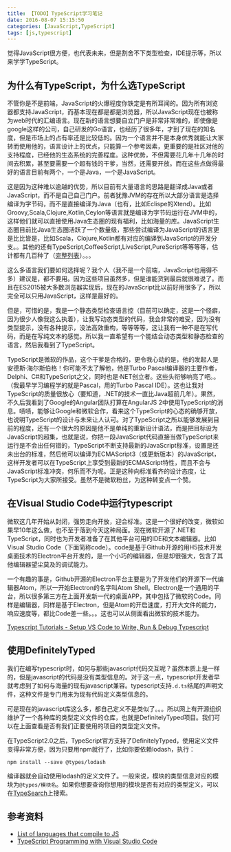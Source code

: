 ```yaml
---
title: 【TODO】TypeScript学习笔记
date: 2016-08-07 15:15:50
categories: [JavaScript,TypeScript]
tags: [js,typescript]
---
```


觉得JavaScript很方便，也代表未来，但是割舍不下类型检查，IDE提示等，所以来学学TypeScript。

## 为什么有TypeScript，为什么选TypeScript

不管你是不是前端，JavaScript的火爆程度你铁定是有所耳闻的。因为所有浏览器都支持JavaScript，而基本现在都是都是浏览器，所以JavaScript现在也被称为web时代的汇编语言。现在新的语言想要自立门户是非常非常难的，即使像是google这样的公司，自己研发的Go语言，也经历了很多年，才到了现在的知名度，但是市场上的占有率还是比较低的。因为一个语言并不是本身优秀就能让大家转而使用他的，语言设计上的优点，只能算一个参考因素，更重要的是社区对他的支持程度，已经他的生态系统的完善程度。这种优势，不但需要花几年十几年的时间去积累，甚至要需要一个超有钱的干爹，当然，还需要开放。而在这些点做得最好的语言目前有两个，一个是Java，一个是JavaScript。

这是因为这种难以逾越的优势，所以目前有大量语言的思路是翻译成Java或者JavaScript，而不是自己自己门户。前者犹豫JVM的存在所以大部分语言是选择编译为字节码，而不是直接编译为Java（也有，比如Eclispe的Xtend）。比如Groovy,Scala,Clojure,Kotlin,Ceylon等语言就是编译为字节码运行在JVM中的，这样他们就可以直接使用Java生态圈的现有福利，比如海量的库。JavaScript生态圈目前比Java生态圈活跃了一个数量级，那些尝试编译为JavaScript的语言更是比比皆是，比如Scala，Clojure,Kotlin都有对应的编译到JavaScript的开发分支。。其他的还有TypeScript,CoffeeScript,LiveScript,PureScript等等等等，估计都有几百种了（[完整列表][List of languages that compile to JS]）。。。

这么多语言我们要如何选择呢？我个人（我不是一个前端，JavaScript也用得不多）建议是，都不要用。因为这些项目虽然多，但是谁能货到最后就很难说了。而且在ES2015被大多数浏览器实现后，现在的JavaScript比以前好用很多了，所以完全可以只用JavaScript，这样是最好的。

但是，可惜的是，我是一个静态类型检查语言控（目前可以确定，这是一个怪癖，因为很少人像我这么执着），让我写动态类型的代码，我会非常的难受，因为没有类型提示，没有各种提示，没法高效重构，等等等等，这让我有一种不是在写代码，而是在写纯文本的感觉。所以我一直希望有一个能结合动态类型和静态检查的语言，然后我看到了TypeScript。

TypeScript是微软的作品，这个干爹是合格的，更令我心动的是，他的发起人是安德斯·海尔斯伯格！你可能不太了解他，他是Turbo Pascal编译器的主要作者，Delphi、C#和TypeScript之父，同时也是·NET创立者。这些头衔够响亮了吧。。（我最早学习编程学的就是Pascal，用的Turbo Pascal IDE）。这也让我对TypeScript的质量很放心（要知道，.NET的技术一直比Java超前几年）。果然，不久后我看到了Google的Angular团队打算在AngularJS 2中使用TypeScript的消息。啧啧，能够让Google和微软合作，看来这个TypeScript的心态的确够开放，也说明TypeScript的设计与未来让人认可。对了TypeScript之所以能够发展到目前的程度，还有一个很大的原因是他不是单纯的重新设计语法，而是把目标设为JavaScript的超集，也就是说，你把一段JavaScript代码直接当做TypeScript来运行是不会出任何错的，TypeScript不断支持最新的JavaScript标准，设置是还未出台的标准，然后他可以编译为ECMAScript3（或更新版本）的JavaScript，这样开发者可以在TypeScript上享受到最新的ECMAScript特性，而且不会与JavaScript标准冲突，何乐而不为呢。正是这种向标准看齐的设计态度，让TypeScript为大家所接受。虽然不是微软粉丝，为这种转变点一个赞。

## 在Visual Studio Code中运行typescript

微软这几年开始从封闭，强势走向开放，迎合标准。这是一个很好的改变，微软如果早10年这么做，也不至于落到今天这种局面。现在微软开源了.NET和TypeScript，同时也为开发者准备了在其他平台可用的IDE和文本编辑器。比如Visual Studio Code（下面简称code）。code是基于Github开源的用H5技术开发桌面技术的Electron平台开发的，是一个小巧的编辑器，但是却很强大，包含了其他编辑器望尘莫及的调试能力。

一个有趣的事是，Github开源的Electron平台主要是为了开发他们的开源下一代编辑器Atom，所以一开始Electron的名字叫Atom Shell。Electron是一个通用的平台，所以很多第三方在上面开发新一代的桌面APP，其中包括了微软的Code。同样是编辑器，同样是基于Electron，但是Atom的开启速度，打开大文件的能力，响应速度等，都比Code差一些。。。这也可以从侧面看出微软的技术能力。


[Typescript Tutorials - Setup VS Code to Write, Run & Debug Typescript](http://www.mithunvp.com/typescript-tutorials-setting-visual-studio-code/)

## 使用DefinitelyTyped
我们在编写typescript时，如何与那些javascript代码交互呢？虽然本质上是一样的，但是javascript的代码是没有类型信息的。对于这一点，typescript开发者早就考虑到了如何与海量的现有javascript兼容。typescript支持`.d.ts`结尾的声明文件，这种文件是专门用来为现有代码定义类型信息的。

可是现在的javascript库这么多，都自己定义不是类似了。。。所以网上有开源组织维护了一个各种库的类型定义文件的仓库，也就是DefinitelyTyped项目。我们可以在上面查看是否有我们正要使用的项目的类型定义文件。

在TypeScript2.0之后，TypeScript官方支持了DefinitelyTyped，使用定义文件变得非常方便，因为只要用npm就行了，比如你要依赖lodash，执行：

```
npm install --save @types/lodash
```

编译器就会自动使用lodash的定义文件了。一般来说，模块的类型信息对应的模块为`@types/模块名`。如果你想要查询你想用的模块是否有对应的类型定义，可以在[TypeSearch](https://microsoft.github.io/TypeSearch/)上搜索。

## 参考资料
- [List of languages that compile to JS]
- [TypeScript Programming with Visual Studio Code][TypeScript Programming with Visual Studio Code]

[List of languages that compile to JS]: https://github.com/jashkenas/coffeescript/wiki/List-of-languages-that-compile-to-JS
[TypeScript Programming with Visual Studio Code]: https://code.visualstudio.com/docs/languages/typescript